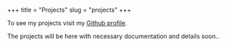 +++
title = "Projects"
slug = "projects"
+++

To see my projects visit my [Github profile](https://github.com/shmishkat "Github | shmishkat").

The projects will be here with necessary documentation and details soon..
